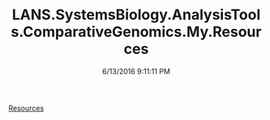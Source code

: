 ﻿---
title: LANS.SystemsBiology.AnalysisTools.ComparativeGenomics.My.Resources
date: 6/13/2016 9:11:11 PM
---

[Resources](T-LANS.SystemsBiology.AnalysisTools.ComparativeGenomics.My.Resources.Resources.html)
